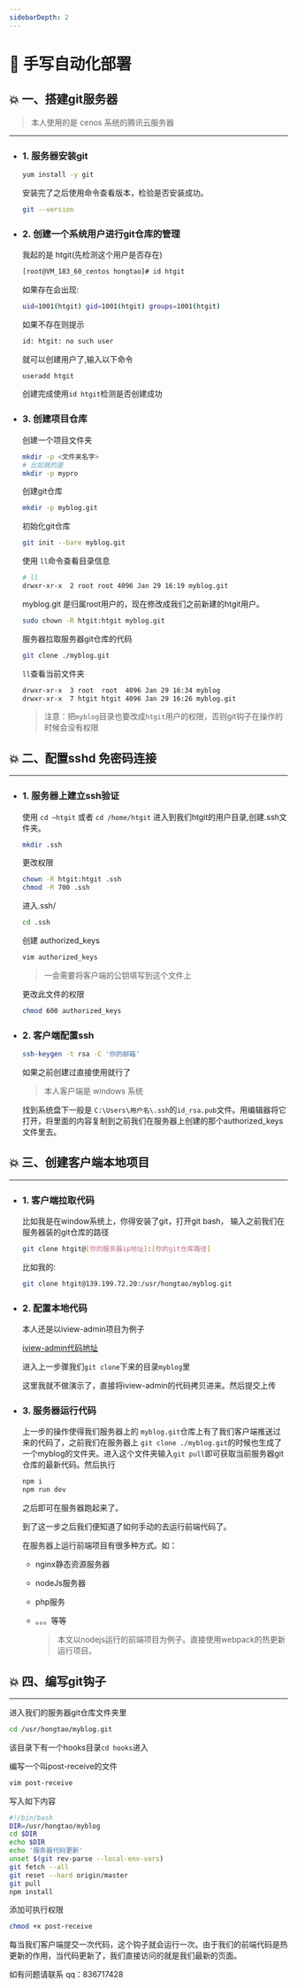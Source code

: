 ```yaml
---
sidebarDepth: 2
---
```


# :shaved_ice: 手写自动化部署

## :boom: 一、搭建git服务器

> 本人使用的是 cenos 系统的腾讯云服务器

----

- ### 1. **服务器安装git**

    ```bash
    yum install -y git
    ```

    安装完了之后使用命令查看版本，检验是否安装成功。

    ```bash
    git --version
    ```

- ### 2. **创建一个系统用户进行git仓库的管理**

    我起的是 htgit(先检测这个用户是否存在)

    ```bash
    [root@VM_183_60_centos hongtao]# id htgit
    ```

    如果存在会出现:

    ```bash
    uid=1001(htgit) gid=1001(htgit) groups=1001(htgit)
    ```

    如果不存在则提示

    ```bash
    id: htgit: no such user
    ```

    就可以创建用户了,输入以下命令

    ```bash
    useradd htgit
    ```

    创建完成使用`id htgit`检测是否创建成功

- ### 3. **创建项目仓库**

    创建一个项目文件夹

    ```bash
    mkdir -p <文件夹名字>
    # 比如我的是
    mkdir -p mypro
    ```

    创建git仓库

    ```bash
    mkdir -p myblog.git
    ```

    初始化git仓库

    ```bash
    git init --bare myblog.git
    ```

    使用 `ll`命令查看目录信息

    ```bash
    # ll
    drwxr-xr-x  2 root root 4096 Jan 29 16:19 myblog.git
    ```

    myblog.git 是归属root用户的，现在修改成我们之前新建的htgit用户。

    ```bash
    sudo chown -R htgit:htgit myblog.git
    ```

    服务器拉取服务器git仓库的代码

    ```bash
    git clone ./myblog.git
    ```

    `ll`查看当前文件夹

    ```bash
    drwxr-xr-x  3 root  root  4096 Jan 29 16:34 myblog
    drwxr-xr-x  7 htgit htgit 4096 Jan 29 16:26 myblog.git
    ```

    > 注意：把`myblog`目录也要改成`htgit`用户的权限，否则git钩子在操作的时候会没有权限

## :boom: 二、配置sshd 免密码连接

----

- ### 1. **服务器上建立ssh验证**

    使用 `cd ~htgit` 或者 `cd /home/htgit` 进入到我们htgit的用户目录,创建.ssh文件夹。

    ```bash
    mkdir .ssh
    ```

    更改权限

    ```bash
    chown -R htgit:htgit .ssh
    chmod -R 700 .ssh
    ```

    进入.ssh/

    ```bash
    cd .ssh
    ```

    创建 authorized_keys

    ```bash
    vim authorized_keys
    ```

    > 一会需要将客户端的公钥填写到这个文件上

    更改此文件的权限

    ```bash
    chmod 600 authorized_keys
    ```

- ### 2. **客户端配置ssh**

    ```bash
    ssh-keygen -t rsa -C '你的邮箱'
    ```

    如果之前创建过直接使用就行了

    > 本人客户端是 windows 系统

    找到系统盘下一般是
    `C:\Users\用户名\.ssh`的`id_rsa.pub`文件。用编辑器将它打开，将里面的内容复制到之前我们在服务器上创建的那个authorized_keys文件里去。

## :boom: 三、创建客户端本地项目

----

- ### 1. **客户端拉取代码**

    比如我是在window系统上，你得安装了git，打开git bash， 输入之前我们在服务器装的git仓库的路径

    ```bash
    git clone htgit@[你的服务器ip地址]:[你的git仓库路径]
    ```

    比如我的:

    ```bash
    git clone htgit@139.199.72.20:/usr/hongtao/myblog.git
    ```

- ### 2. **配置本地代码**

    本人还是以iview-admin项目为例子

    [iview-admin代码地址](https://github.com/iview/iview-admin)

    进入上一步骤我们`git clone`下来的目录`myblog`里

    这里我就不做演示了，直接将iview-admin的代码拷贝进来。然后提交上传

- ### 3. **服务器运行代码**

    上一步的操作使得我们服务器上的 `myblog.git`仓库上有了我们客户端推送过来的代码了，之前我们在服务器上 `git clone ./myblog.git`的时候也生成了一个myblog的文件夹。进入这个文件夹输入`git pull`即可获取当前服务器git仓库的最新代码。然后执行

    ```bash
    npm i
    npm run dev
    ```

    之后即可在服务器跑起来了。

    到了这一步之后我们便知道了如何手动的去运行前端代码了。

    在服务器上运行前端项目有很多种方式。如：

  - nginx静态资源服务器
  - nodeJs服务器
  - php服务
  - 。。。等等

    > 本文以nodejs运行的前端项目为例子。直接使用webpack的热更新运行项目。

## :boom: 四、编写git钩子

----

进入我们的服务器git仓库文件夹里

```bash
cd /usr/hongtao/myblog.git
```

该目录下有一个hooks目录`cd hooks`进入

编写一个叫post-receive的文件

```bash
vim post-receive
```

写入如下内容

```bash
#!/bin/bash
DIR=/usr/hongtao/myblog
cd $DIR
echo $DIR
echo '服务器代码更新'
unset $(git rev-parse --local-env-vars)
git fetch --all
git reset --hard origin/master
git pull
npm install
```

添加可执行权限

```bash
chmod +x post-receive
```

每当我们客户端提交一次代码，这个钩子就会运行一次。由于我们的前端代码是热更新的作用，当代码更新了，我们直接访问的就是我们最新的页面。

如有问题请联系 qq：836717428
